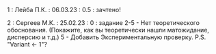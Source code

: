 1 : Лейба П.К. : 06.03.23 : 0.5 : зачтено!

 2 : Сергеев М.К. : 25.02.23 : 0 : задание 2-5 - Нет теоретического обоснования. (Покажите, как вы теоретически нашли матожидание, дисперсию и т.д.) 5 - Добавить Экспериментальную проверку. P.S. "Variant <- 1"?
